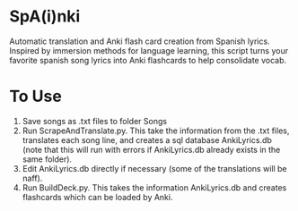 # SpA(i)nki
Automatic translation and Anki flash card creation from Spanish lyrics. Inspired by immersion methods for language learning, this script turns your favorite spanish song lyrics into Anki flashcards to help consolidate vocab.  

# To Use
1) Save songs as .txt files to folder Songs
2) Run ScrapeAndTranslate.py. This take the information from the .txt files, translates each song line, and creates a sql database AnkiLyrics.db (note that this will run with errors if AnkiLyrics.db already exists in the same folder).
3) Edit AnkiLyrics.db directly if necessary (some of the translations will be naff).
4) Run BuildDeck.py. This takes the information AnkiLyrics.db and creates flashcards which can be loaded by Anki. 
